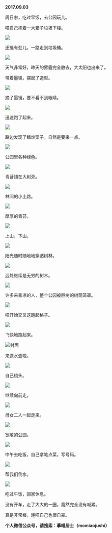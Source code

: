 
          
**2017.09.03**

周日啦，吃过早饭，去公园玩儿。

喵自己抱着一大箱子垃圾下楼。


![](//upload-images.jianshu.io/upload_images/51001-5d2c7d96e81c3798.jpg)


还挺有劲儿，一路走到垃圾桶。


![](//upload-images.jianshu.io/upload_images/51001-2a44460ec816c145.jpg)


天气非常好，昨天的雾霾完全散去，大太阳也出来了。

带着墨镜，摆起了造型。


![](//upload-images.jianshu.io/upload_images/51001-8b72f3fa5d750015.jpg)


摘了墨镜，要不看不到眼睛。


![](//upload-images.jianshu.io/upload_images/51001-52dd8512f0a9527c.jpg)


迅速跑了起来。


![](//upload-images.jianshu.io/upload_images/51001-f6d58c955ef06aa6.jpg)


路边发现了糖炒栗子，自然是要来一点。


![](//upload-images.jianshu.io/upload_images/51001-07e8bc8d8b881f1d.jpg)


公园里各种绿色。


![](//upload-images.jianshu.io/upload_images/51001-897f95732a0f7177.jpg)


青苔铺在大树旁。


![](//upload-images.jianshu.io/upload_images/51001-9df6a7fe279939a2.jpg)


林间的小土路。


![](//upload-images.jianshu.io/upload_images/51001-9f09ad47e274d302.jpg)


厚厚的青苔。


![](//upload-images.jianshu.io/upload_images/51001-f19867699804d3aa.jpg)


上山，下山。


![](//upload-images.jianshu.io/upload_images/51001-e022a6d8a77cb602.jpg)


阳光随时随地地穿透树林。


![](//upload-images.jianshu.io/upload_images/51001-51ac8ade824fdde8.jpg)


远处继续是无穷的树木。


![](//upload-images.jianshu.io/upload_images/51001-ff90e0cdbdfe2042.jpg)


许多来乘凉的人，整个公园被巨树的树荫笼罩。


![](//upload-images.jianshu.io/upload_images/51001-8e31e5635fbe0451.jpg)


喵开始交叉这跑起格子。


![](//upload-images.jianshu.io/upload_images/51001-2b6dc34fd0f3e6eb.jpg)


飞快地跑起来。


![](//upload-images.jianshu.io/upload_images/51001-3f54d1eac95270d6.jpg)封面


来送水壶啦。


![](//upload-images.jianshu.io/upload_images/51001-48c99877739216e5.jpg)


自己梳头。


![](//upload-images.jianshu.io/upload_images/51001-e5d8cacad5e93a77.jpg)


继续向前走。


![](//upload-images.jianshu.io/upload_images/51001-d2f8188ce48068d3.jpg)


母女二人一起走来。


![](//upload-images.jianshu.io/upload_images/51001-aa241540bd3e986e.jpg)


宽敞的公园。


![](//upload-images.jianshu.io/upload_images/51001-21a49207d7b13459.jpg)


中午去吃饭，自己拿笔点菜，写号码。


![](//upload-images.jianshu.io/upload_images/51001-e171472a5e183a96.jpg)


帮我们倒水。


![](//upload-images.jianshu.io/upload_images/51001-97d7b50ec29eb245.jpg)


吃过午饭，回家休息。

没有开车，走了大大的一圈，竟然完全没有喊累。

真是非常棒，连喵自己也很自豪。


**个人微信公众号，请搜索：摹喵居士（momiaojushi）**

        